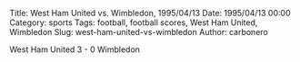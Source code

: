 Title: West Ham United vs. Wimbledon, 1995/04/13
Date: 1995/04/13 00:00
Category: sports
Tags: football, football scores, West Ham United, Wimbledon
Slug: west-ham-united-vs-wimbledon
Author: carbonero


West Ham United 3 - 0 Wimbledon
